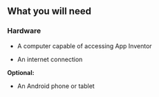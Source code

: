 ## What you will need

### Hardware

+ A computer capable of accessing App Inventor

+ An internet connection

**Optional:**

+ An Android phone or tablet


